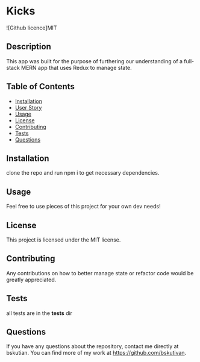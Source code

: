 # Kicks
  ![Github licence]MIT
  ## Description
  This app was built for the purpose of furthering our understanding of a full-stack MERN app that uses Redux to manage state.
  ## Table of Contents
  * [Installation](#installation)
  * [User Story](#user-story)
  * [Usage](#usage)
  * [License](#license)
  * [Contributing](#contributing)
  * [Tests](#tests)
  * [Questions](#questions)
  ## Installation 
  clone the repo and run npm i to get necessary dependencies.

  ## Usage
  Feel free to use pieces of this project for your own dev needs!
   
  ## License
  This project is licensed under the MIT license.
  ## Contributing
  Any contributions on how to better manage state or refactor code would be greatly appreciated.
  ## Tests
  all tests are in the __tests__ dir
  
  ## Questions
  If you have any questions about the repository, contact me directly at bskutian. You can find more of my work at https://github.com/bskutivan.
